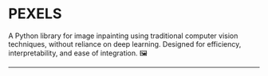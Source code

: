 # PEXELS
A Python library for image inpainting using traditional computer vision techniques, without reliance on deep learning. Designed for efficiency, interpretability, and ease of integration. 🖼️
___ 






